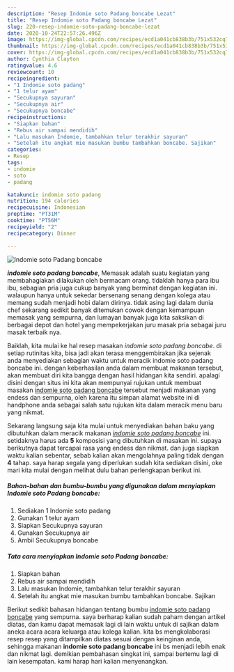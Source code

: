 ```yaml
---
description: "Resep Indomie soto Padang boncabe Lezat"
title: "Resep Indomie soto Padang boncabe Lezat"
slug: 220-resep-indomie-soto-padang-boncabe-lezat
date: 2020-10-24T22:57:26.496Z
image: https://img-global.cpcdn.com/recipes/ecd1a041cb838b3b/751x532cq70/indomie-soto-padang-boncabe-foto-resep-utama.jpg
thumbnail: https://img-global.cpcdn.com/recipes/ecd1a041cb838b3b/751x532cq70/indomie-soto-padang-boncabe-foto-resep-utama.jpg
cover: https://img-global.cpcdn.com/recipes/ecd1a041cb838b3b/751x532cq70/indomie-soto-padang-boncabe-foto-resep-utama.jpg
author: Cynthia Clayton
ratingvalue: 4.6
reviewcount: 10
recipeingredient:
- "1 Indomie soto padang"
- "1 telur ayam"
- "Secukupnya sayuran"
- "Secukupnya air"
- "Secukupnya boncabe"
recipeinstructions:
- "Siapkan bahan"
- "Rebus air sampai mendidih"
- "Lalu masukan Indomie, tambahkan telur terakhir sayuran"
- "Setelah itu angkat mie masukan bumbu tambahkan boncabe. Sajikan"
categories:
- Resep
tags:
- indomie
- soto
- padang

katakunci: indomie soto padang 
nutrition: 194 calories
recipecuisine: Indonesian
preptime: "PT31M"
cooktime: "PT56M"
recipeyield: "2"
recipecategory: Dinner

---
```



![Indomie soto Padang boncabe](https://img-global.cpcdn.com/recipes/ecd1a041cb838b3b/751x532cq70/indomie-soto-padang-boncabe-foto-resep-utama.jpg)

<b><i>indomie soto padang boncabe</i></b>, Memasak adalah suatu kegiatan yang membahagiakan dilakukan oleh bermacam orang. tidaklah hanya para ibu ibu, sebagian pria juga cukup banyak yang berminat dengan kegiatan ini. walaupun hanya untuk sekedar bersenang senang dengan kolega atau memang sudah menjadi hobi dalam dirinya. tidak asing lagi dalam dunia chef sekarang sedikit banyak ditemukan cowok dengan kemampuan memasak yang sempurna, dan lumayan banyak juga kita saksikan di berbagai depot dan hotel yang mempekerjakan juru masak pria sebagai juru masak terbaik nya.

Baiklah, kita mulai ke hal resep masakan <i>indomie soto padang boncabe</i>. di setiap rutinitas kita, bisa jadi akan terasa menggembirakan jika sejenak anda menyediakan sebagian waktu untuk meracik indomie soto padang boncabe ini. dengan keberhasilan anda dalam membuat makanan tersebut, akan membuat diri kita bangga dengan hasil hidangan kita sendiri. apalagi disini dengan situs ini kita akan mempunyai rujukan untuk membuat masakan <u>indomie soto padang boncabe</u> tersebut menjadi makanan yang endess dan sempurna, oleh karena itu simpan alamat website ini di handphone anda sebagai salah satu rujukan kita dalam meracik menu baru yang nikmat.




Sekarang langsung saja kita mulai untuk menyediakan bahan baku yang dibutuhkan dalam meracik makanan <u><i>indomie soto padang boncabe</i></u> ini. setidaknya harus ada <b>5</b> komposisi yang dibutuhkan di masakan ini. supaya berikutnya dapat tercapai rasa yang endess dan nikmat. dan juga siapkan waktu kalian sebentar, sebab kalian akan mengolahnya paling tidak dengan <b>4</b> tahap. saya harap segala yang diperlukan sudah kita sediakan disini, oke mari kita mulai dengan melihat dulu bahan perlengkapan berikut ini.

<!--inarticleads1-->

##### Bahan-bahan dan bumbu-bumbu yang digunakan dalam menyiapkan Indomie soto Padang boncabe:

1. Sediakan 1 Indomie soto padang
1. Gunakan 1 telur ayam
1. Siapkan Secukupnya sayuran
1. Gunakan Secukupnya air
1. Ambil Secukupnya boncabe




<!--inarticleads2-->

##### Tata cara menyiapkan Indomie soto Padang boncabe:

1. Siapkan bahan
1. Rebus air sampai mendidih
1. Lalu masukan Indomie, tambahkan telur terakhir sayuran
1. Setelah itu angkat mie masukan bumbu tambahkan boncabe. Sajikan




Berikut sedikit bahasan hidangan tentang bumbu <u>indomie soto padang boncabe</u> yang sempurna. saya berharap kalian sudah paham dengan artikel diatas, dan kamu dapat memasak lagi di lain waktu untuk di sajikan dalam aneka acara acara keluarga atau kolega kalian. kita bs mengkolaborasi resep resep yang ditampilkan diatas sesuai dengan keinginan anda, sehingga makanan <b>indomie soto padang boncabe</b> ini bs menjadi lebih enak dan nikmat lagi. demikian pembahasan singkat ini, sampai bertemu lagi di lain kesempatan. kami harap hari kalian menyenangkan.

